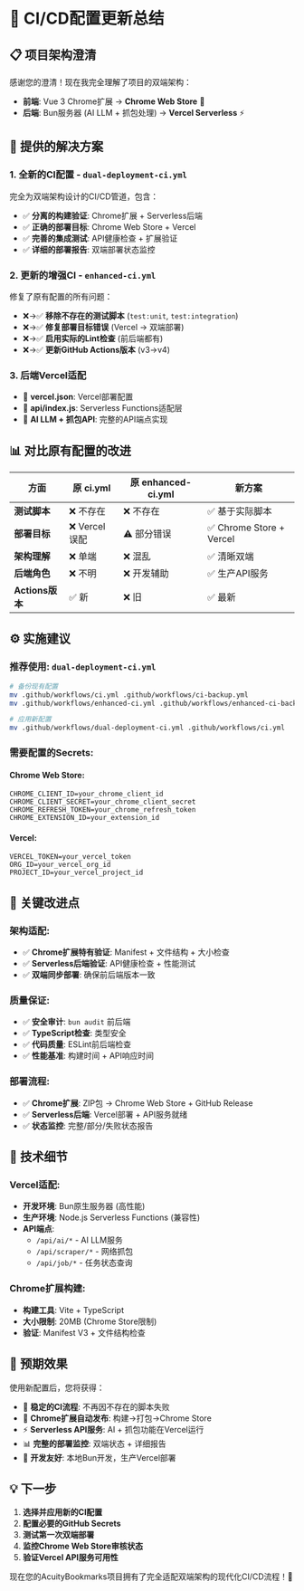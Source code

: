 # 🔄 CI/CD配置更新总结

## 📋 **项目架构澄清**

感谢您的澄清！现在我完全理解了项目的双端架构：

- **前端**: Vue 3 Chrome扩展 → **Chrome Web Store** 🔗
- **后端**: Bun服务器 (AI LLM + 抓包处理) → **Vercel Serverless** ⚡

## 🚀 **提供的解决方案**

### 1. **全新的CI配置** - `dual-deployment-ci.yml`
完全为双端架构设计的CI/CD管道，包含：

- ✅ **分离的构建验证**: Chrome扩展 + Serverless后端
- ✅ **正确的部署目标**: Chrome Web Store + Vercel
- ✅ **完善的集成测试**: API健康检查 + 扩展验证
- ✅ **详细的部署报告**: 双端部署状态监控

### 2. **更新的增强CI** - `enhanced-ci.yml`
修复了原有配置的所有问题：

- ❌→✅ **移除不存在的测试脚本** (`test:unit`, `test:integration`)
- ❌→✅ **修复部署目标错误** (Vercel → 双端部署)  
- ❌→✅ **启用实际的Lint检查** (前后端都有)
- ❌→✅ **更新GitHub Actions版本** (v3→v4)

### 3. **后端Vercel适配**
- 📄 **vercel.json**: Vercel部署配置
- 📄 **api/index.js**: Serverless Functions适配层
- 🔧 **AI LLM + 抓包API**: 完整的API端点实现

## 📊 **对比原有配置的改进**

| 方面 | 原 ci.yml | 原 enhanced-ci.yml | 新方案 |
|------|-----------|-------------------|--------|
| **测试脚本** | ❌ 不存在 | ❌ 不存在 | ✅ 基于实际脚本 |
| **部署目标** | ❌ Vercel误配 | ⚠️ 部分错误 | ✅ Chrome Store + Vercel |
| **架构理解** | ❌ 单端 | ❌ 混乱 | ✅ 清晰双端 |
| **后端角色** | ❌ 不明 | ❌ 开发辅助 | ✅ 生产API服务 |
| **Actions版本** | ✅ 新 | ❌ 旧 | ✅ 最新 |

## ⚙️ **实施建议**

### **推荐使用**: `dual-deployment-ci.yml`
```bash
# 备份现有配置
mv .github/workflows/ci.yml .github/workflows/ci-backup.yml
mv .github/workflows/enhanced-ci.yml .github/workflows/enhanced-ci-backup.yml

# 应用新配置
mv .github/workflows/dual-deployment-ci.yml .github/workflows/ci.yml
```

### **需要配置的Secrets**:

#### Chrome Web Store:
```
CHROME_CLIENT_ID=your_chrome_client_id
CHROME_CLIENT_SECRET=your_chrome_client_secret
CHROME_REFRESH_TOKEN=your_chrome_refresh_token
CHROME_EXTENSION_ID=your_extension_id
```

#### Vercel:
```
VERCEL_TOKEN=your_vercel_token
ORG_ID=your_vercel_org_id  
PROJECT_ID=your_vercel_project_id
```

## 🎯 **关键改进点**

### **架构适配**:
- ✅ **Chrome扩展特有验证**: Manifest + 文件结构 + 大小检查
- ✅ **Serverless后端验证**: API健康检查 + 性能测试
- ✅ **双端同步部署**: 确保前后端版本一致

### **质量保证**:
- ✅ **安全审计**: `bun audit` 前后端
- ✅ **TypeScript检查**: 类型安全
- ✅ **代码质量**: ESLint前后端检查
- ✅ **性能基准**: 构建时间 + API响应时间

### **部署流程**:
- ✅ **Chrome扩展**: ZIP包 → Chrome Web Store + GitHub Release
- ✅ **Serverless后端**: Vercel部署 + API服务就绪
- ✅ **状态监控**: 完整/部分/失败状态报告

## 🔧 **技术细节**

### **Vercel适配**:
- **开发环境**: Bun原生服务器 (高性能)
- **生产环境**: Node.js Serverless Functions (兼容性)
- **API端点**: 
  - `/api/ai/*` - AI LLM服务
  - `/api/scraper/*` - 网络抓包
  - `/api/job/*` - 任务状态查询

### **Chrome扩展构建**:
- **构建工具**: Vite + TypeScript
- **大小限制**: 20MB (Chrome Store限制)
- **验证**: Manifest V3 + 文件结构检查

## 🎉 **预期效果**

使用新配置后，您将获得：

- 🚀 **稳定的CI流程**: 不再因不存在的脚本失败
- 🔗 **Chrome扩展自动发布**: 构建→打包→Chrome Store
- ⚡ **Serverless API服务**: AI + 抓包功能在Vercel运行
- 📊 **完整的部署监控**: 双端状态 + 详细报告
- 🔧 **开发友好**: 本地Bun开发，生产Vercel部署

## 💡 **下一步**

1. **选择并应用新的CI配置**
2. **配置必要的GitHub Secrets**
3. **测试第一次双端部署**
4. **监控Chrome Web Store审核状态**
5. **验证Vercel API服务可用性**

现在您的AcuityBookmarks项目拥有了完全适配双端架构的现代化CI/CD流程！🎯
